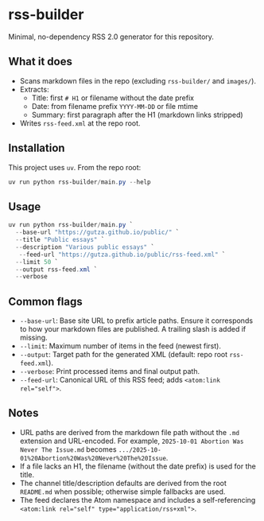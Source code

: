 rss-builder
===========

Minimal, no-dependency RSS 2.0 generator for this repository.

What it does
------------

- Scans markdown files in the repo (excluding `rss-builder/` and `images/`).
- Extracts:
  - Title: first `# H1` or filename without the date prefix
  - Date: from filename prefix `YYYY-MM-DD` or file mtime
  - Summary: first paragraph after the H1 (markdown links stripped)
- Writes `rss-feed.xml` at the repo root.

Installation
------------

This project uses `uv`. From the repo root:

```powershell
uv run python rss-builder/main.py --help
```

Usage
-----

```powershell
uv run python rss-builder/main.py `
  --base-url "https://gutza.github.io/public/" `
  --title "Public essays" `
  --description "Various public essays" `
   --feed-url "https://gutza.github.io/public/rss-feed.xml" `
  --limit 50 `
  --output rss-feed.xml `
  --verbose
```

Common flags
------------

- `--base-url`: Base site URL to prefix article paths. Ensure it corresponds to how your markdown files are published. A trailing slash is added if missing.
- `--limit`: Maximum number of items in the feed (newest first).
- `--output`: Target path for the generated XML (default: repo root `rss-feed.xml`).
- `--verbose`: Print processed items and final output path.
 - `--feed-url`: Canonical URL of this RSS feed; adds `<atom:link rel="self">`.

Notes
-----

- URL paths are derived from the markdown file path without the `.md` extension and URL-encoded. For example, `2025-10-01 Abortion Was Never The Issue.md` becomes `.../2025-10-01%20Abortion%20Was%20Never%20The%20Issue`.
- If a file lacks an H1, the filename (without the date prefix) is used for the title.
- The channel title/description defaults are derived from the root `README.md` when possible; otherwise simple fallbacks are used.
 - The feed declares the Atom namespace and includes a self-referencing `<atom:link rel="self" type="application/rss+xml">`.
